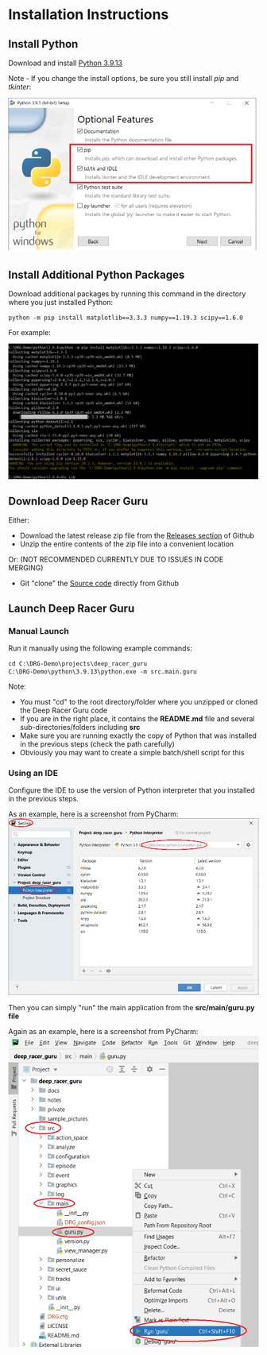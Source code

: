 # Installation Instructions

## Install Python
Download and install [Python 3.9.13](https://www.python.org/downloads/release/python-3913/)

Note - If you change the install options, be sure you still install *pip* and *tkinter*:

![](pictures/installation/python_install_options.png)

## Install Additional Python Packages

Download additional packages by running this command in the directory where you just installed Python:

    python -m pip install matplotlib==3.3.3 numpy==1.19.3 scipy==1.6.0
    
For example:

![](pictures/installation/pip_install.png)

## Download Deep Racer Guru

Either:
* Download the latest release zip file from the [Releases section](https://github.com/dmh23/deep_racer_guru/releases) of Github
* Unzip the entire contents of the zip file into a convenient location

Or: (NOT RECOMMENDED CURRENTLY DUE TO ISSUES IN CODE MERGING)
* Git "clone" the [Source code](https://github.com/dmh23/deep_racer_guru) directly from Github

## Launch Deep Racer Guru
### Manual Launch

Run it manually using the following example commands:

    cd C:\DRG-Demo\projects\deep_racer_guru
    C:\DRG-Demo\python\3.9.13\python.exe -m src.main.guru

Note:
* You must "cd" to the root directory/folder where you unzipped or cloned the Deep Racer Guru code
* If you are in the right place, it contains the __README.md__ file and several sub-directories/folders including __src__
* Make sure you are running exactly the copy of Python that was installed in the previous steps (check the path carefully)
* Obviously you may want to create a simple batch/shell script for this

### Using an IDE

Configure the IDE to use the version of Python interpreter that you installed in the previous steps.

As an example, here is a screenshot from PyCharm:
![](pictures/installation/pycharm_setup_python_interpreter.png)

Then you can simply "run" the main application from the __src/main/guru.py file__

Again as an example, here is a screenshot from PyCharm:
![](pictures/installation/pycharm_run.png)

